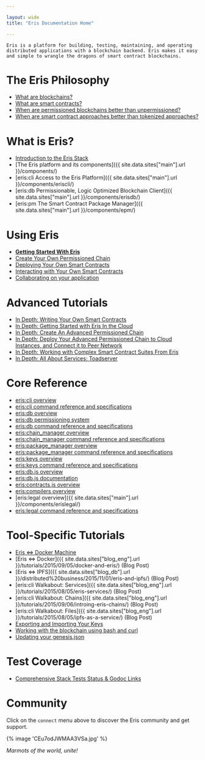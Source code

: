 ```yaml
---

layout: wide
title: "Eris Documentation Home"

---
```


```
Eris is a platform for building, testing, maintaining, and operating
distributed applications with a blockchain backend. Eris makes it easy
and simple to wrangle the dragons of smart contract blockchains.
```

# The Eris Philosophy

- [What are blockchains?](/explainers/blockchains/)
- [What are smart contracts?](/explainers/smart_contracts/)
- [When are permissioned blockchains better than unpermissioned?](/explainers/permissioned_blockchains/)
- [When are smart contract approaches better than tokenized approaches?](/explainers/contracts_v_tokens/)

# What is Eris?

- [Introduction to the Eris Stack](/explainers/the-eris-stack/)
- [The Eris platform and its components]({{ site.data.sites["main"].url }}/components/)
- [eris:cli Access to the Eris Platform]({{ site.data.sites["main"].url }}/components/eriscli/)
- [eris:db Permissionable, Logic Optimized Blockchain Client]({{ site.data.sites["main"].url }}/components/erisdb/)
- [eris:pm The Smart Contract Package Manager]({{ site.data.sites["main"].url }}/components/epm/)

# Using Eris

- **[Getting Started With Eris](/tutorials/getting-started/)**
- [Create Your Own Permissioned Chain](/tutorials/chain-making/)
- [Deploying Your Own Smart Contracts](/tutorials/contracts-deploying/)
- [Interacting with Your Own Smart Contracts](/tutorials/contracts-interacting/)
- [Collaborating on your application](/tutorials/services-making/)

# Advanced Tutorials

- [In Depth: Writing Your Own Smart Contracts](/tutorials/solidity)
- [In Depth: Getting Started with Eris In the Cloud](/tutorials/advanced/cloud-getting-started)
- [In Depth: Create An Advanced Permissioned Chain](/tutorials/advanced/chain-making)
- [In Depth: Deploy Your Advanced Permissioned Chain to Cloud Instances, and Connect it to Peer Network](/tutorials/advanced/chain-deploying)
- [In Depth: Working with Complex Smart Contract Suites From Eris](/tutorials/advanced/contracts-deploying)
- [In Depth: All About Services: Toadserver](/tutorials/advanced/services-making/)

# Core Reference

- [eris:cli overview](/documentation/eris/)
- [eris:cli command reference and specifications](/documentation/eris-cli/)
- [eris:db overview](/documentation/edb/)
- [eris:db permissioning system](/documentation/eris-db-permissions)
- [eris:db command reference and specifications](/documentation/eris-db-api/)
- [eris:chain_manager overview](/documentation/eris-chain-manager/)
- [eris:chain_manager command reference and specifications](/documentation/eris-cm/)
- [eris:package_manager overview](/documentation/epm/)
- [eris:package_manager command reference and specifications](/documentation/eris-pm/)
- [eris:keys overview](/documentation/ekeys/)
- [eris:keys command reference and specifications](/documentation/eris-keys/)
- [eris:db.js overview](/documentation/eris-db-js/)
- [eris:db.js documentation](/documentation/eris-db.js/)
- [eris:contracts.js overview](/documentation/eris-contracts-js/)
- [eris:compilers overview](/documentation/eris-compilers/)
- [eris:legal overview]({{ site.data.sites["main"].url }}/components/erislegal/)
- [eris:legal command reference and specifications](/documentation/erislegal/)

# Tool-Specific Tutorials

- [Eris <=> Docker Machine](/tutorials//tool-specific/docker_machine)
- [Eris <=> Docker]({{ site.data.sites["blog_eng"].url }}/tutorials/2015/09/05/docker-and-eris/) (Blog Post)
- [Eris <=> IPFS]({{ site.data.sites["blog_db"].url }}/distributed%20business/2015/11/01/eris-and-ipfs/) (Blog Post)
- [eris:cli Walkabout: Services]({{ site.data.sites["blog_eng"].url }}/tutorials/2015/08/05/eris-services/) (Blog Post)
- [eris:cli Walkabout: Chains]({{ site.data.sites["blog_eng"].url }}/tutorials/2015/09/06/introing-eris-chains/) (Blog Post)
- [eris:cli Walkabout: Files]({{ site.data.sites["blog_eng"].url }}/tutorials/2015/08/05/ipfs-as-a-service/) (Blog Post)
- [Exporting and Importing Your Keys](/tutorials/tool-specific/keyexporting)
- [Working with the blockchain using bash and curl](/tutorials/tool-specific/eris_by_curl)
- [Updating your genesis.json](/tutorials/tool-specific/genesisupdating/)

# Test Coverage

- [Comprehensive Stack Tests Status & Godoc Links](/tests/test_coverage.md)

# Community

Click on the `connect` menu above to discover the Eris community and get support.

{% image 'CEu7odJWMAA3VSa.jpg' %}

_Marmots of the world, unite!_
